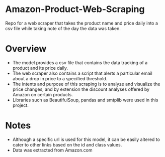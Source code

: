 # Amazon-Product-Web-Scraping
Repo for a web scraper that takes the product name and price daily into a csv file while taking note of the day the data was taken.

# Overview
* The model provides a csv file that contains the data tracking of a product and its price daily.
* The web scraper also contains a script that alerts a particular email about a drop in price to a specified threshold.
* The intents and purpose of this scraping is to analyze and visualize the price changes, and by extension the discount analyses offered by Amazon on certain products.
* Libraries such as BeautifulSoup, pandas and smtplib were used in this project.

# Notes
* Although a specific url is used for this model, it can be easily altered to cater to other links based on the id and class values.
* Data was extracted from Amazon.com
